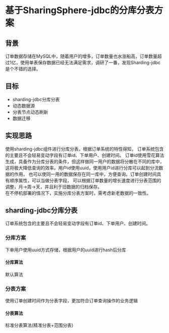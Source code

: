 # 基于SharingSphere-jdbc的分库分表方案
## 背景
订单数据存储在MySQL中，随着用户的增多，订单数量也水涨船高，订单数量超过1亿，使用单表保存数据已经无法满足需求，调研了一番，发现Sharding-jdbc是个不错的选择。

## 目标
- sharding-jdbc分库分表
- 动态数据源
- 分表节点动态刷新
- 数据迁移

## 实现思路
使用sharding-jdbc组件进行分库分表，根据订单系统的特性得知，
订单系统包含的主要且不会轻易变动字段有订单id、下单用户、创建时间。
订单id使用雪花算法生成，具备作为分库分表的条件，但这样做同一用户的数据将分散在不同的库中，
这将极大降低查询的效率。用户id使用uuid，使用用户id进行分库可以起到分流数据的作用，
也可以使同一用的数据保存在同一库中，方便查询。订单创建时间具有顺序属性，可以当做分表字段，
可以根据订单数量的增长速度进行分表范围的调整，月->周->天，并且利于旧数据的归档保存。  
在不停机部署的情况下，实施分库分表方案时，需考虑新老数据的一致性。

## sharding-jdbc分库分表
订单系统包含的主要且不会轻易变动字段有订单id、下单用户、创建时间。
### 分库方案
下单用户使用uuid方式存储，根据用户的uuid进行hash后分库
#### 分库算法
默认算法
### 分表方案
使用订单创建时间作为分表字段，更加符合订单查询操作的业务逻辑
#### 分表算法
标准分表算法(精准分表+范围分表)